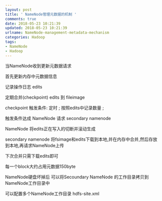 ```yaml
---
layout: post
title: ' NameNode管理元数据的机制 '
comments: true
date: 2018-05-23 10:21:39
updated: 2018-05-23 10:21:39
urlname: NameNode-management-metadata-mechanism
categories: Hadoop
tags:
- NameNode
- Hadoop
---
```


当NameNode收到更新元数据请求

首先更新内存中元数据信息

记录操作日志 edits

定期合并(checkpoint) edits 到 fileimage

checkpoint 触发条件: 定时 ; 按照edits中记录数量 ;

触发条件达成 NameNode 请求 secondary namenode 

NameNode 将edits正在写入的切断并滚动生成

secondary namenode 将fsimage和edits下载到本地,并在内存中合并,然后存放到本地,再请求NameNode上传

下次合并只需下载edits即可

每一个block大约占用元数据150byte

NameNode硬盘坏掉后 可以将Secoundary NameNode 的工作目录拷贝到NameNode工作目录中

可以配置多个NameNode工作目录 hdfs-site.xml

```xml

```

